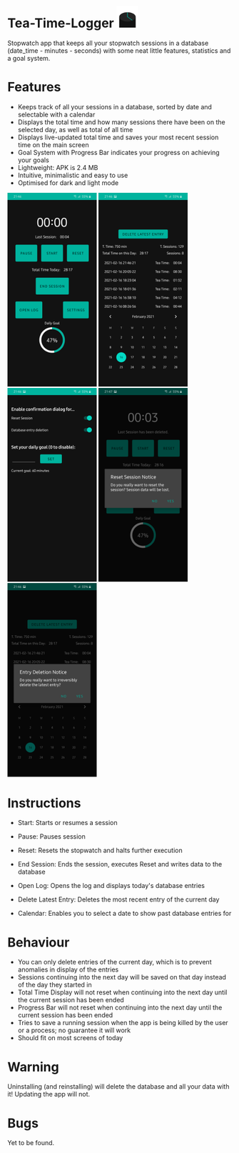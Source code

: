 # Tea-Time-Logger <img src="https://github.com/DerEasy/Tea-Time-Logger/blob/main/Images/Icons/App%20Icon%20Vector%20Graphic.svg" width="48">
Stopwatch app that keeps all your stopwatch sessions in a database (date_time - minutes - seconds) with some neat little features, statistics and a goal system. 

# Features
- Keeps track of all your sessions in a database, sorted by date and selectable with a calendar
- Displays the total time and how many sessions there have been on the selected day, as well as total of all time
- Displays live-updated total time and saves your most recent session time on the main screen
- Goal System with Progress Bar indicates your progress on achieving your goals
- Lightweight: APK is 2.4 MB
- Intuitive, minimalistic and easy to use
- Optimised for dark and light mode

<img src="https://github.com/DerEasy/Tea-Time-Logger/blob/main/Screenshot_2.png" width="200"> <img src="https://github.com/DerEasy/Tea-Time-Logger/blob/main/Screenshot_3.png" width="200"> <img src="https://github.com/DerEasy/Tea-Time-Logger/blob/main/Screenshot_4.png" width="200"> <img src="https://github.com/DerEasy/Tea-Time-Logger/blob/main/Screenshot_1.png" width="200"> <img src="https://github.com/DerEasy/Tea-Time-Logger/blob/main/Screenshot_5.png" width="200">


# Instructions
- Start: Starts or resumes a session
- Pause: Pauses session
- Reset: Resets the stopwatch and halts further execution

- End Session: Ends the session, executes Reset and writes data to the database
- Open Log: Opens the log and displays today's database entries
- Delete Latest Entry: Deletes the most recent entry of the current day
- Calendar: Enables you to select a date to show past database entries for


# Behaviour
- You can only delete entries of the current day, which is to prevent anomalies in display of the entries
- Sessions continuing into the next day will be saved on that day instead of the day they started in
- Total Time Display will not reset when continuing into the next day until the current session has been ended
- Progress Bar will not reset when continuing into the next day until the current session has been ended
- Tries to save a running session when the app is being killed by the user or a process; no guarantee it will work
- Should fit on most screens of today


# Warning
Uninstalling (and reinstalling) will delete the database and all your data with it!
Updating the app will not.


# Bugs
Yet to be found.
